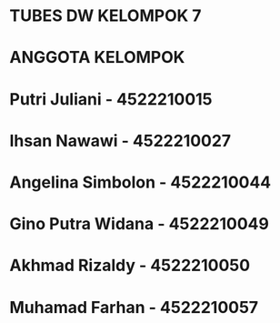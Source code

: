 # TUBES DW KELOMPOK 7
# ANGGOTA KELOMPOK
# Putri Juliani - 4522210015
# Ihsan Nawawi - 4522210027
# Angelina Simbolon - 4522210044
# Gino Putra Widana - 4522210049
# Akhmad Rizaldy - 4522210050
# Muhamad Farhan - 4522210057
